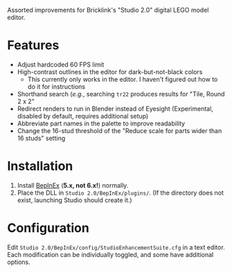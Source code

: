 Assorted improvements for Bricklink's "Studio 2.0" digital LEGO model editor.

# Features
 - Adjust hardcoded 60 FPS limit
 - High-contrast outlines in the editor for dark-but-not-black colors
   - This currently only works in the editor. I haven't figured out how to do it for instructions
 - Shorthand search (*e.g.*, searching `tr22` produces results for "Tile, Round 2 x 2"
 - Redirect renders to run in Blender instead of Eyesight (Experimental, disabled by default, requires additional setup)
 - Abbreviate part names in the palette to improve readability
 - Change the 16-stud threshold of the "Reduce scale for parts wider than 16 studs" setting

# Installation
1. Install [BepInEx](https://docs.bepinex.dev/articles/user_guide/installation/index.html) (**5.x, not 6.x!**) normally.
1. Place the DLL in `Studio 2.0/BepInEx/plugins/`. (If the directory does not exist, launching Studio should create it.)

# Configuration
Edit `Studio 2.0/BepInEx/config/StudioEnhancementSuite.cfg` in a text editor.
Each modification can be individually toggled, and some have additional options.
